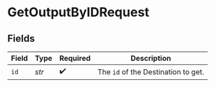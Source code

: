 # GetOutputByIDRequest


## Fields

| Field                                          | Type                                           | Required                                       | Description                                    |
| ---------------------------------------------- | ---------------------------------------------- | ---------------------------------------------- | ---------------------------------------------- |
| `id`                                           | *str*                                          | :heavy_check_mark:                             | The <code>id</code> of the Destination to get. |